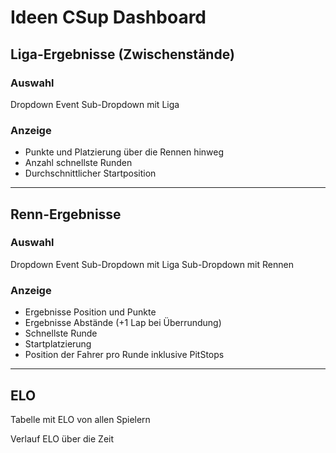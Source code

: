 # Ideen CSup Dashboard

## Liga-Ergebnisse (Zwischenstände)

### Auswahl
Dropdown Event
Sub-Dropdown mit Liga

### Anzeige
- Punkte und Platzierung über die Rennen hinweg
- Anzahl schnellste Runden
- Durchschnittlicher Startposition

---

## Renn-Ergebnisse

### Auswahl
Dropdown Event
Sub-Dropdown mit Liga
Sub-Dropdown mit Rennen

### Anzeige

- Ergebnisse Position und Punkte
- Ergebnisse Abstände (+1 Lap bei Überrundung)
- Schnellste Runde
- Startplatzierung
- Position der Fahrer pro Runde inklusive PitStops

---

## ELO

Tabelle mit ELO von allen Spielern

Verlauf ELO über die Zeit